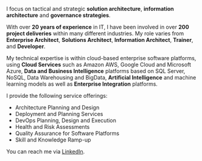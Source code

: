 I focus on tactical and strategic **solution architecture**, **information architecture** and **governance strategies**.

With over **20 years of experience** in IT, I have been involved in over **200 project deliveries** within many different industries. My role varies from **Enterprise Architect**, **Solutions Architect**, **Information Architect**, **Trainer**, and **Developer**.

My technical expertise is within cloud-based enterprise software platforms, using **Cloud Services** such as Amazon AWS, Google Cloud and Microsoft Azure, **Data and Business Intelligence** platforms based on SQL Server, NoSQL, Data Warehousing and BigData, **Artificial Intelligence** and machine learning models as well as **Enterprise Integration** platforms.

I provide the following service offerings:

- Architecture Planning and Design
- Deployment and Planning Services
- DevOps Planning, Design and Execution
- Health and Risk Assessments
- Quality Assurance for Software Platforms
- Skill and Knowledge Ramp-up

You can reach me via [LinkedIn](https://linkedin.com/in/lekman).
